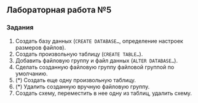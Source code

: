 ## Лабораторная работа №5
### Задания
1. Создать базу данных (`CREATE DATABASE…`, определение настроек размеров файлов).
2. Создать произвольную таблицу (`CREATE TABLE…`).
3. Добавить файловую группу и файл данных (`ALTER DATABASE…`).
4. Сделать созданную файловую группу файловой группой по умолчанию.
5. (\*) Создать еще одну произвольную таблицу.
6. (\*) Удалить созданную вручную файловую группу.
7. Создать схему, переместить в нее одну из таблиц, удалить схему.